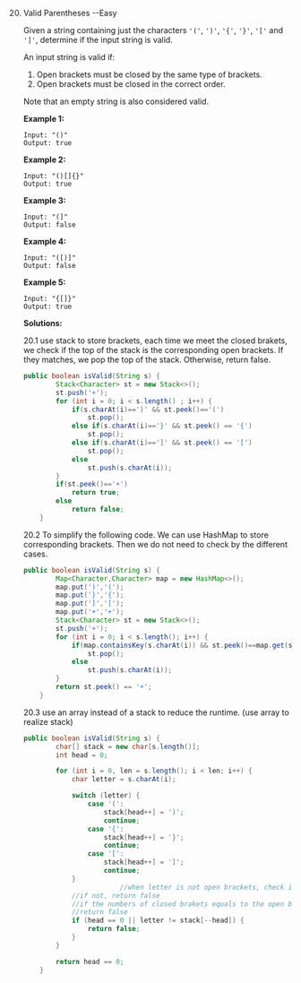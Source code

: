 20. Valid Parentheses   --Easy

    Given a string containing just the characters `'('`, `')'`, `'{'`, `'}'`, `'['` and `']'`, determine if the input string is valid.

    An input string is valid if:

    1. Open brackets must be closed by the same type of brackets.
    2. Open brackets must be closed in the correct order.

    Note that an empty string is also considered valid.

    **Example 1:**

    ```
    Input: "()"
    Output: true
    ```

    **Example 2:**

    ```
    Input: "()[]{}"
    Output: true
    ```

    **Example 3:**

    ```
    Input: "(]"
    Output: false
    ```

    **Example 4:**

    ```
    Input: "([)]"
    Output: false
    ```

    **Example 5:**

    ```
    Input: "{[]}"
    Output: true
    ```

    **Solutions:**

    20.1 use stack to store brackets, each time we meet the closed brakets, we check if the top of the stack is the corresponding open brackets. If they matches, we pop the top of the stack. Otherwise, return false.

    ```java
    public boolean isValid(String s) {
            Stack<Character> st = new Stack<>();
            st.push('+');
            for (int i = 0; i < s.length() ; i++) {
                if(s.charAt(i)==')' && st.peek()=='(')
                    st.pop();
                else if(s.charAt(i)=='}' && st.peek() == '{')
                    st.pop();
                else if(s.charAt(i)==']' && st.peek() == '[')
                    st.pop();
                else
                    st.push(s.charAt(i));
            }
            if(st.peek()=='+')
                return true;
            else
                return false;
        }
    ```

    20.2 To simplify the following code. We can use HashMap to store corresponding brackets. Then we do not need to check by the different cases.

    ```java
    public boolean isValid(String s) {
            Map<Character,Character> map = new HashMap<>();
            map.put(')','(');
            map.put('}','{');
            map.put(']','[');
            map.put('+','+');
            Stack<Character> st = new Stack<>();
            st.push('+');
            for (int i = 0; i < s.length(); i++) {
                if(map.containsKey(s.charAt(i)) && st.peek()==map.get(s.charAt(i)))
                    st.pop();
                else
                    st.push(s.charAt(i));
            }
            return st.peek() == '+';
        }
    ```

    20.3 use an array instead of a stack to reduce the runtime. (use array to realize stack)

    ```java
    public boolean isValid(String s) {
            char[] stack = new char[s.length()];
            int head = 0;
    
            for (int i = 0, len = s.length(); i < len; i++) {
                char letter = s.charAt(i);
    
                switch (letter) {
                    case '(':
                        stack[head++] = ')';
                        continue;
                    case '{':
                        stack[head++] = '}';
                        continue;
                    case '[':
                        stack[head++] = ']';
                        continue;
                }
    						//when letter is not open brackets, check if the previous letter is the corresponding bracket
                //if not, return false
                //if the numbers of closed brakets equals to the open brackets before the string is traversed
              	//return false
                if (head == 0 || letter != stack[--head]) {
                    return false;
                }
            }
    
            return head == 0;
        }
    ```

    

